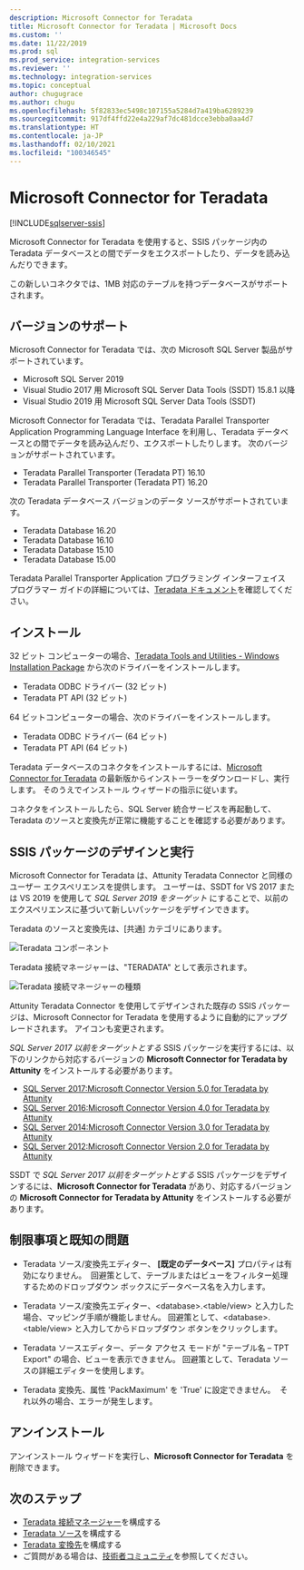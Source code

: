 ```yaml
---
description: Microsoft Connector for Teradata
title: Microsoft Connector for Teradata | Microsoft Docs
ms.custom: ''
ms.date: 11/22/2019
ms.prod: sql
ms.prod_service: integration-services
ms.reviewer: ''
ms.technology: integration-services
ms.topic: conceptual
author: chugugrace
ms.author: chugu
ms.openlocfilehash: 5f82833ec5498c107155a5284d7a419ba6289239
ms.sourcegitcommit: 917df4ffd22e4a229af7dc481dcce3ebba0aa4d7
ms.translationtype: HT
ms.contentlocale: ja-JP
ms.lasthandoff: 02/10/2021
ms.locfileid: "100346545"
---
```

# <a name="microsoft-connector-for-teradata"></a>Microsoft Connector for Teradata

[!INCLUDE[sqlserver-ssis](../../includes/applies-to-version/sqlserver-ssis.md)]

Microsoft Connector for Teradata を使用すると、SSIS パッケージ内の Teradata データベースとの間でデータをエクスポートしたり、データを読み込んだりできます。

この新しいコネクタでは、1MB 対応のテーブルを持つデータベースがサポートされます。

## <a name="version-support"></a>バージョンのサポート

Microsoft Connector for Teradata では、次の Microsoft SQL Server 製品がサポートされています。

- Microsoft SQL Server 2019
- Visual Studio 2017 用 Microsoft SQL Server Data Tools (SSDT) 15.8.1 以降
- Visual Studio 2019 用 Microsoft SQL Server Data Tools (SSDT)

Microsoft Connector for Teradata では、Teradata Parallel Transporter Application Programming Language Interface を利用し、Teradata データベースとの間でデータを読み込んだり、エクスポートしたりします。 次のバージョンがサポートされています。

- Teradata Parallel Transporter (Teradata PT) 16.10
- Teradata Parallel Transporter (Teradata PT) 16.20

次の Teradata データベース バージョンのデータ ソースがサポートされています。

- Teradata Database 16.20
- Teradata Database 16.10
- Teradata Database 15.10
- Teradata Database 15.00

Teradata Parallel Transporter Application プログラミング インターフェイス プログラマー ガイドの詳細については、[Teradata ドキュメント](https://docs.teradata.com/)を確認してください。

## <a name="installation"></a>インストール

32 ビット コンピューターの場合、[Teradata Tools and Utilities - Windows Installation Package](https://downloads.teradata.com/download/tools/teradata-tools-and-utilities-windows-installation-package) から次のドライバーをインストールします。

- Teradata ODBC ドライバー (32 ビット)
- Teradata PT API (32 ビット)

64 ビットコンピューターの場合、次のドライバーをインストールします。

- Teradata ODBC ドライバー (64 ビット)
- Teradata PT API (64 ビット)

Teradata データベースのコネクタをインストールするには、[Microsoft Connector for Teradata](https://www.microsoft.com/download/details.aspx?id=100599) の最新版からインストーラーをダウンロードし、実行します。 そのうえでインストール ウィザードの指示に従います。

コネクタをインストールしたら、SQL Server 統合サービスを再起動して、Teradata のソースと変換先が正常に機能することを確認する必要があります。

## <a name="design-and-execute-ssis-packages"></a>SSIS パッケージのデザインと実行

Microsoft Connector for Teradata は、Attunity Teradata Connector と同様のユーザー エクスペリエンスを提供します。 ユーザーは、SSDT for VS 2017 または VS 2019 を使用して *SQL Server 2019 をターゲット* にすることで、以前のエクスペリエンスに基づいて新しいパッケージをデザインできます。

Teradata のソースと変換先は、[共通] カテゴリにあります。

![Teradata コンポーネント](media/teradata-component.png)

Teradata 接続マネージャーは、"TERADATA" として表示されます。

![Teradata 接続マネージャーの種類](media/teradata-connection-manager-type.png)

Attunity Teradata Connector を使用してデザインされた既存の SSIS パッケージは、Microsoft Connector for Teradata を使用するように自動的にアップグレードされます。 アイコンも変更されます。

*SQL Server 2017 以前をターゲットとする* SSIS パッケージを実行するには、以下のリンクから対応するバージョンの **Microsoft Connector for Teradata by Attunity** をインストールする必要があります。

- [SQL Server 2017:Microsoft Connector Version 5.0 for Teradata by Attunity](https://www.microsoft.com/download/details.aspx?id=55179)
- [SQL Server 2016:Microsoft Connector Version 4.0 for Teradata by Attunity](https://www.microsoft.com/download/details.aspx?id=52950)
- [SQL Server 2014:Microsoft Connector Version 3.0 for Teradata by Attunity](https://www.microsoft.com/download/details.aspx?id=44582)
- [SQL Server 2012:Microsoft Connector Version 2.0 for Teradata by Attunity](https://www.microsoft.com/download/details.aspx?id=29283)

SSDT で *SQL Server 2017 以前をターゲットとする* SSIS パッケージをデザインするには、**Microsoft Connector for Teradata** があり、対応するバージョンの **Microsoft Connector for Teradata by Attunity** をインストールする必要があります。

## <a name="limitations-and-known-issues"></a>制限事項と既知の問題

- Teradata ソース/変換先エディター、 **[既定のデータベース]** プロパティは有効になりません。  回避策として、テーブルまたはビューをフィルター処理するためのドロップダウン ボックスにデータベース名を入力します。

- Teradata ソース/変換先エディター、\<database>.<table/view> と入力した場合、マッピング手順が機能しません。 回避策として、\<database>.<table/view> と入力してからドロップダウン ボタンをクリックします。

- Teradata ソースエディター、データ アクセス モードが "テーブル名 – TPT Export" の場合、ビューを表示できません。 回避策として、Teradata ソースの詳細エディターを使用します。

- Teradata 変換先、属性 'PackMaximum' を 'True' に設定できません。  それ以外の場合、エラーが発生します。

## <a name="uninstallation"></a>アンインストール

アンインストール ウィザードを実行し、**Microsoft Connector for Teradata** を削除できます。

## <a name="next-steps"></a>次のステップ

- [Teradata 接続マネージャー](teradata-connection-manager.md)を構成する
- [Teradata ソース](teradata-source.md)を構成する
- [Teradata 変換先](teradata-destination.md)を構成する
- ご質問がある場合は、[技術者コミュニティ](https://aka.ms/AA6iwdw)を参照してください。

